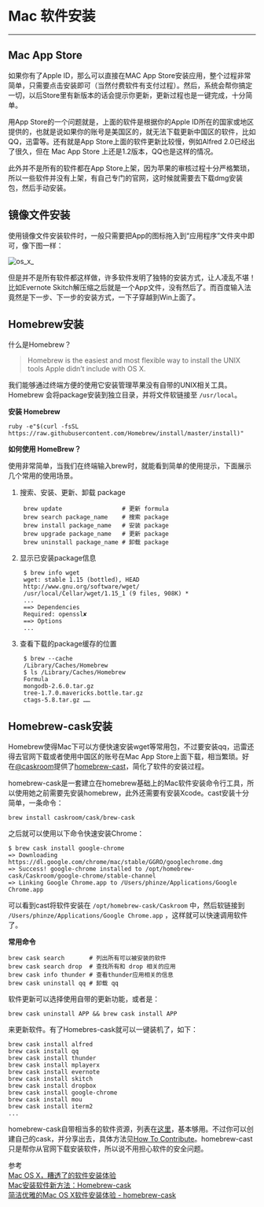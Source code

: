 # Mac 软件安装
---

## Mac App Store

如果你有了Apple ID，那么可以直接在MAC App Store安装应用，整个过程非常简单，只需要点击安装即可（当然付费软件有支付过程）。然后，系统会帮你搞定一切，以后Store里有新版本的话会提示你更新，更新过程也是一键完成，十分简单。

用App Store的一个问题就是，上面的软件是根据你的Apple ID所在的国家或地区提供的，也就是说如果你的账号是美国区的，就无法下载更新中国区的软件，比如QQ，迅雷等。还有就是App Store上面的软件更新比较慢，例如Alfred 2.0已经出了很久，但在 Mac App Store 上还是1.2版本，QQ也是这样的情况。

此外并不是所有的软件都在App Store上架，因为苹果的审核过程十分严格繁琐，所以一些软件并没有上架，有自己专门的官网，这时候就需要去下载dmg安装包，然后手动安装。

## 镜像文件安装

使用镜像文件安装软件时，一般只需要把App的图标拖入到“应用程序”文件夹中即可，像下图一样：

![os_x_][1]

但是并不是所有软件都这样做，许多软件发明了独特的安装方式，让人凌乱不堪！比如Evernote Skitch解压缩之后就是一个App文件，没有然后了。而百度输入法竟然是下一步、下一步的安装方式，一下子穿越到Win上面了。

## Homebrew安装

什么是Homebrew？

> Homebrew is the easiest and most flexible way to install the UNIX tools Apple didn’t include with OS X.

我们能够通过终端方便的使用它安装管理苹果没有自带的UNIX相关工具。Homebrew 会将package安装到独立目录，并将文件软链接至 `/usr/local`。

**安装 Homebrew**

	ruby -e"$(curl -fsSL https://raw.githubusercontent.com/Homebrew/install/master/install)"

**如何使用 HomeBrew？**

使用非常简单，当我们在终端输入brew时，就能看到简单的使用提示，下面展示几个常用的使用场景。

1. 搜索、安装、更新、卸载 package

		brew update                 # 更新 formula
		brew search package_name    # 搜索 package
		brew install package_name   # 安装 package
		brew upgrade package_name   # 更新 package
		brew uninstall package_name # 卸载 package

2. 显示已安装package信息

		$ brew info wget
		wget: stable 1.15 (bottled), HEAD
		http://www.gnu.org/software/wget/
		/usr/local/Cellar/wget/1.15_1 (9 files, 908K) *
		...
		==> Dependencies
		Required: openssl✘
		==> Options
		...
 
3. 查看下载的package缓存的位置

		$ brew --cache
		/Library/Caches/Homebrew
		$ ls /Library/Caches/Homebrew
		Formula                                
		mongodb-2.6.0.tar.gz
		tree-1.7.0.mavericks.bottle.tar.gz
		ctags-5.8.tar.gz …… 

## Homebrew-cask安装

Homebrew使得Mac下可以方便快速安装wget等常用包，不过要安装qq，迅雷还得去官网下载或者使用中国区的账号在Mac App Store上面下载，相当繁琐。好在[@caskroom](https://github.com/caskroom)提供了[homebrew-cast](https://github.com/caskroom/homebrew-cask)，简化了软件的安装过程。

homebrew-cask是一套建立在homebrew基础上的Mac软件安装命令行工具，所以使用她之前需要先安装homebrew，此外还需要有安装Xcode。cast安装十分简单，一条命令：

	brew install caskroom/cask/brew-cask

之后就可以使用以下命令快速安装Chrome：

	$ brew cask install google-chrome
	=> Downloading https://dl.google.com/chrome/mac/stable/GGRO/googlechrome.dmg
	=> Success! google-chrome installed to /opt/homebrew-cask/Caskroom/google-chrome/stable-channel
	=> Linking Google Chrome.app to /Users/phinze/Applications/Google Chrome.app

可以看到cast将软件安装在 `/opt/homebrew-cask/Caskroom` 中，然后软链接到 `/Users/phinze/Applications/Google Chrome.app` ，这样就可以快速调用软件了。

**常用命令**

	brew cask search       # 列出所有可以被安装的软件
	brew cask search drop  # 查找所有和 drop 相关的应用
	brew cask info thunder # 查看thunder应用相关的信息
	brew cask uninstall qq # 卸载 qq

软件更新可以选择使用自带的更新功能，或者是：

	brew cask uninstall APP && brew cask install APP

来更新软件。有了Homebres-cask就可以一键装机了，如下：

	brew cask install alfred
	brew cask install qq
	brew cask install thunder
	brew cask install mplayerx
	brew cask install evernote
	brew cask install skitch
	brew cask install dropbox
	brew cask install google-chrome
	brew cask install mou
	brew cask install iterm2
	...

homebrew-cask自带相当多的软件资源，列表在[这里](https://github.com/caskroom/homebrew-cask/tree/master/Casks)，基本够用。不过你可以创建自己的cask，并分享出去，具体方法见[How To Contribute](https://github.com/caskroom/homebrew-cask/blob/master/CONTRIBUTING.md)。homebrew-cast只是帮你从官网下载安装软件，所以说不用担心软件的安全问题。

参考  
[Mac OS X，糟透了的软件安装体验](http://ksmx.me/broken-user-experience-of-installation-applications-on-mac-os-x/)  
[Mac安装软件新方法：Homebrew-cask](http://www.yangzhiping.com/tech/homebrew-cask.html)  
[简洁优雅的Mac OS X软件安装体验 - homebrew-cask](http://ksmx.me/homebrew-cask-cli-workflow-to-install-mac-applications/)  

[1]: http://xuelangzf-github.qiniudn.com/os_x_how_to_setup_app.png
